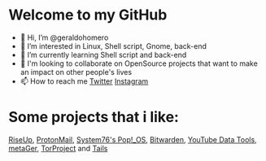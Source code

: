 # Welcome to my GitHub

- 👋 Hi, I’m @geraldohomero
- 👀 I’m interested in Linux, Shell script, Gnome, back-end
- 🌱 I’m currently learning Shell script and back-end
- 💞️ I'm looking to collaborate on OpenSource projects that want to make an impact on other people's lives 
- 📫 How to reach me [Twitter](https://twiter.com/geraldohomero) [Instagram](https://www.instagram.com/geraldohomero/?theme=dark)



# Some projects that i like:
[RiseUp](https://riseup.net), [ProtonMail](https://protonmail.com), [System76's Pop!_OS](https://system76.com), [Bitwarden](https://bitwarden.com), [YouTube Data Tools](https://tools.digitalmethods.net/netvizz/youtube/), [metaGer](https://metager.de), [TorProject](https://www.torproject.org/) and [Tails](https://tails.boum.org/)

<!---
geraldohomero/geraldohomero is a ✨ special ✨ repository because its `README.md` (this file) appears on your GitHub profile.
You can click the Preview link to take a look at your changes.
--->
